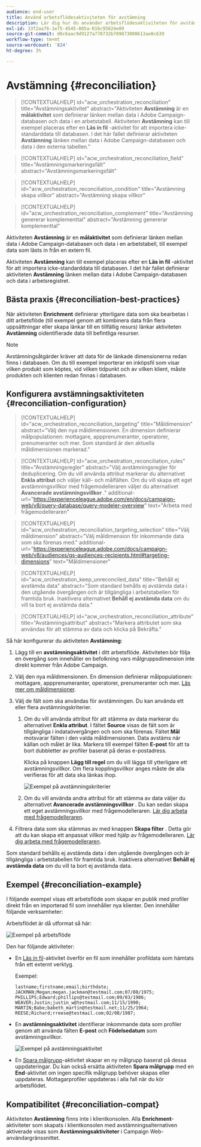 ```yaml
---
audience: end-user
title: Använd arbetsflödesaktiviteten för avstämning
description: Lär dig hur du använder arbetsflödesaktiviteten för avstämning
exl-id: 33f2aa76-1e75-4545-805a-016c95824e09
source-git-commit: d6c6aac9d9127a770732b709873008613ae8c639
workflow-type: tm+mt
source-wordcount: '824'
ht-degree: 3%

---
```


# Avstämning {#reconciliation}

>[!CONTEXTUALHELP]
>id="acw_orchestration_reconciliation"
>title="Avstämningsaktivitet"
>abstract="Aktiviteten **Avstämning** är en **målaktivitet** som definierar länken mellan data i Adobe Campaign-databasen och data i en arbetstabell. Aktiviteten **Avstämning** kan till exempel placeras efter en **Läs in fil** -aktivitet för att importera icke-standarddata till databasen. I det här fallet definierar aktiviteten **Avstämning** länken mellan data i Adobe Campaign-databasen och data i den externa tabellen."

>[!CONTEXTUALHELP]
>id="acw_orchestration_reconciliation_field"
>title="Avstämningsmarkeringsfält"
>abstract="Avstämningsmarkeringsfält"

>[!CONTEXTUALHELP]
>id="acw_orchestration_reconciliation_condition"
>title="Avstämning skapa villkor"
>abstract="Avstämning skapa villkor"

>[!CONTEXTUALHELP]
>id="acw_orchestration_reconciliation_complement"
>title="Avstämning genererar komplementtal"
>abstract="Avstämning genererar komplementtal"

Aktiviteten **Avstämning** är en **målaktivitet** som definierar länken mellan data i Adobe Campaign-databasen och data i en arbetstabell, till exempel data som lästs in från en extern fil.

Aktiviteten **Avstämning** kan till exempel placeras efter en **Läs in fil** -aktivitet för att importera icke-standarddata till databasen. I det här fallet definierar aktiviteten **Avstämning** länken mellan data i Adobe Campaign-databasen och data i arbetsregistret.

## Bästa praxis {#reconciliation-best-practices}

När aktiviteten **Enrichment** definierar ytterligare data som ska bearbetas i ditt arbetsflöde (till exempel genom att kombinera data från flera uppsättningar eller skapa länkar till en tillfällig resurs) länkar aktiviteten **Avstämning** oidentifierade data till befintliga resurser.

>[!NOTE]
>Avstämningsåtgärder kräver att data för de länkade dimensionerna redan finns i databasen. Om du till exempel importerar en inköpsfil som visar vilken produkt som köptes, vid vilken tidpunkt och av vilken klient, måste produkten och klienten redan finnas i databasen.

## Konfigurera avstämningsaktiviteten {#reconciliation-configuration}

>[!CONTEXTUALHELP]
>id="acw_orchestration_reconciliation_targeting"
>title="Måldimension"
>abstract="Välj den nya måldimensionen. En dimension definierar målpopulationen: mottagare, appprenumeranter, operatorer, prenumeranter och mer. Som standard är den aktuella måldimensionen markerad."

>[!CONTEXTUALHELP]
>id="acw_orchestration_reconciliation_rules"
>title="Avstämningsregler"
>abstract="Välj avstämningsregler för deduplicering. Om du vill använda attribut markerar du alternativet **Enkla attribut** och väljer käll- och målfälten. Om du vill skapa ett eget avstämningsvillkor med frågemodelleraren väljer du alternativet **Avancerade avstämningsvillkor** ."
>additional-url="https://experienceleague.adobe.com/en/docs/campaign-web/v8/query-database/query-modeler-overview" text="Arbeta med frågemodelleraren"

>[!CONTEXTUALHELP]
>id="acw_orchestration_reconciliation_targeting_selection"
>title="Välj måldimension"
>abstract="Välj måldimension för inkommande data som ska förenas med."
>additional-url="https://experienceleague.adobe.com/docs/campaign-web/v8/audiences/gs-audiences-recipients.html#targeting-dimensions" text="Måldimensioner"

>[!CONTEXTUALHELP]
>id="acw_orchestration_keep_unreconciled_data"
>title="Behåll ej avstämda data"
>abstract="Som standard behålls ej avstämda data i den utgående övergången och är tillgängliga i arbetstabellen för framtida bruk. Inaktivera alternativet **Behåll ej avstämda data** om du vill ta bort ej avstämda data."

>[!CONTEXTUALHELP]
>id="acw_orchestration_reconciliation_attribute"
>title="Avstämningsattribut"
>abstract="Markera attributet som ska användas för att stämma av data och klicka på Bekräfta."

Så här konfigurerar du aktiviteten **Avstämning**:

1. Lägg till en **avstämningsaktivitet** i ditt arbetsflöde. Aktiviteten bör följa en övergång som innehåller en befolkning vars målgruppsdimension inte direkt kommer från Adobe Campaign.

1. Välj den nya måldimensionen. En dimension definierar målpopulationen: mottagare, appprenumeranter, operatorer, prenumeranter och mer. [Läs mer om måldimensioner](../../audience/about-recipients.md#targeting-dimensions).

1. Välj de fält som ska användas för avstämningen. Du kan använda ett eller flera avstämningskriterier.

   1. Om du vill använda attribut för att stämma av data markerar du alternativet **Enkla attribut**. I fältet **Source** visas de fält som är tillgängliga i indataövergången och som ska förenas. Fältet **Mål** motsvarar fälten i den valda måldimensionen. Data avstäms när källan och målet är lika. Markera till exempel fälten **E-post** för att ta bort dubbletter av profiler baserat på deras e-postadress.

      Klicka på knappen **Lägg till regel** om du vill lägga till ytterligare ett avstämningsvillkor. Om flera kopplingsvillkor anges måste de alla verifieras för att data ska länkas ihop.

      ![Exempel på avstämningskriterier](../assets/workflow-reconciliation-criteria.png)

   1. Om du vill använda andra attribut för att stämma av data väljer du alternativet **Avancerade avstämningsvillkor** . Du kan sedan skapa ett eget avstämningsvillkor med frågemodelleraren. [Lär dig arbeta med frågemodelleraren](../../query/query-modeler-overview.md).

1. Filtrera data som ska stämmas av med knappen **Skapa filter** . Detta gör att du kan skapa ett anpassat villkor med hjälp av frågemodelleraren. [Lär dig arbeta med frågemodelleraren](../../query/query-modeler-overview.md).

Som standard behålls ej avstämda data i den utgående övergången och är tillgängliga i arbetstabellen för framtida bruk. Inaktivera alternativet **Behåll ej avstämda data** om du vill ta bort ej avstämda data.

## Exempel {#reconciliation-example}

I följande exempel visas ett arbetsflöde som skapar en publik med profiler direkt från en importerad fil som innehåller nya klienter.  Den innehåller följande verksamheter:

Arbetsflödet är då utformat så här:

![Exempel på arbetsflöde](../assets/workflow-reconciliation-sample-1.0.png)

Den har följande aktiviteter:

* En [Läs in fil](load-file.md)-aktivitet överför en fil som innehåller profildata som hämtats från ett externt verktyg.

  Exempel:

  ```
  lastname;firstname;email;birthdate;
  JACKMAN;Megan;megan.jackman@testmail.com;07/08/1975;
  PHILLIPS;Edward;phillips@testmail.com;09/03/1986;
  WEAVER;Justin;justin_w@testmail.com;11/15/1990;
  MARTIN;Babe;babeth_martin@testmail.net;11/25/1964;
  REESE;Richard;rreese@testmail.com;02/08/1987;
  ```

* En **avstämningsaktivitet** identifierar inkommande data som profiler genom att använda fälten **E-post** och **Födelsedatum** som avstämningsvillkor.

  ![Exempel på avstämningsaktivitet](../assets/workflow-reconciliation-sample-1.1.png)

* En [Spara målgrupp](save-audience.md)-aktivitet skapar en ny målgrupp baserat på dessa uppdateringar. Du kan också ersätta aktiviteten **Spara målgrupp** med en **End**-aktivitet om ingen specifik målgrupp behöver skapas eller uppdateras. Mottagarprofiler uppdateras i alla fall när du kör arbetsflödet.

## Kompatibilitet {#reconciliation-compat}

Aktiviteten **Avstämning** finns inte i klientkonsolen. Alla **Enrichment**-aktiviteter som skapats i klientkonsolen med avstämningsalternativen aktiverade visas som **Avstämningsaktiviteter** i Campaign Web-användargränssnittet.